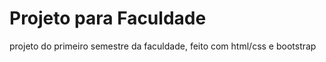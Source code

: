 # Projeto para Faculdade

projeto do primeiro semestre da faculdade, feito com html/css e bootstrap
